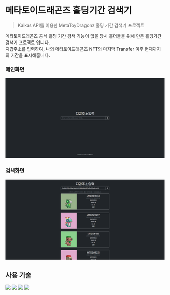 # 메타토이드래곤즈 홀딩기간 검색기
> Kaikas API를 이용한 MetaToyDragonz 홀딩 기간 검색기 프로젝트

메타토이드래곤즈 공식 홀딩 기간 검색 기능이 없을 당시 홀더들을 위해 만든 홀딩기간검색기 프로젝트 입니다.<br>
지갑주소를 입력하여, 나의 메타토이드래곤즈 NFT의 마지막 Transfer 이후 현재까지의 기간을 표시해줍니다.

### 메인화면
![](main.png)
### 검색화면
![](search.png)


## 사용 기술

<div>
  <img src="https://img.shields.io/badge/html5-E34F26?style=for-the-badge&logo=html5&logoColor=white">
  <img src="https://img.shields.io/badge/bootstrap-7952B3?style=for-the-badge&logo=bootstrap&logoColor=white">
  <img src="https://img.shields.io/badge/javascript-F7DF1E?style=for-the-badge&logo=javascript&logoColor=black">
  <img src="https://img.shields.io/badge/springboot-6DB33F?style=for-the-badge&logo=springboot&logoColor=white">
</div>
